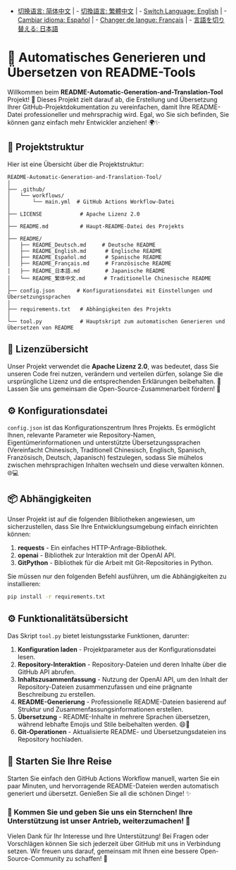 - [切换语言: 简体中文](/README.md) | - [切換語言: 繁體中文](/README/README_繁体中文.md) | - [Switch Language: English](/README/README_English.md) | - [Cambiar idioma: Español](/README/README_Español.md) | - [Changer de langue: Français](/README/README_Français.md) | - [言語を切り替える: 日本語](/README/README_日本語.md)

# 🤖 Automatisches Generieren und Übersetzen von README-Tools

Willkommen beim **README-Automatic-Generation-and-Translation-Tool** Projekt! 🎉 Dieses Projekt zielt darauf ab, die Erstellung und Übersetzung Ihrer GitHub-Projektdokumentation zu vereinfachen, damit Ihre README-Datei professioneller und mehrsprachig wird. Egal, wo Sie sich befinden, Sie können ganz einfach mehr Entwickler anziehen! 🌍✨

## 🚀 Projektstruktur

Hier ist eine Übersicht über die Projektstruktur:

```
README-Automatic-Generation-and-Translation-Tool/
│
├── .github/
│   └── workflows/
│       └── main.yml  # GitHub Actions Workflow-Datei
│
├── LICENSE            # Apache Lizenz 2.0
│
├── README.md          # Haupt-README-Datei des Projekts
│
├── README/
│   ├── README_Deutsch.md     # Deutsche README 
│   ├── README_English.md      # Englische README 
│   ├── README_Español.md      # Spanische README 
│   ├── README_Français.md     # Französische README 
│   ├── README_日本語.md        # Japanische README 
│   └── README_繁体中文.md      # Traditionelle Chinesische README 
│
├── config.json       # Konfigurationsdatei mit Einstellungen und Übersetzungssprachen
│
├── requirements.txt   # Abhängigkeiten des Projekts
│
└── tool.py            # Hauptskript zum automatischen Generieren und Übersetzen von README
```

## 📜 Lizenzübersicht

Unser Projekt verwendet die **Apache Lizenz 2.0**, was bedeutet, dass Sie unseren Code frei nutzen, verändern und verteilen dürfen, solange Sie die ursprüngliche Lizenz und die entsprechenden Erklärungen beibehalten. 📝 Lassen Sie uns gemeinsam die Open-Source-Zusammenarbeit fördern! 💪

## ⚙️ Konfigurationsdatei

`config.json` ist das Konfigurationszentrum Ihres Projekts. Es ermöglicht Ihnen, relevante Parameter wie Repository-Namen, Eigentümerinformationen und unterstützte Übersetzungssprachen (Vereinfacht Chinesisch, Traditionell Chinesisch, Englisch, Spanisch, Französisch, Deutsch, Japanisch) festzulegen, sodass Sie mühelos zwischen mehrsprachigen Inhalten wechseln und diese verwalten können. 🌐💻

## 📦 Abhängigkeiten

Unser Projekt ist auf die folgenden Bibliotheken angewiesen, um sicherzustellen, dass Sie Ihre Entwicklungsumgebung einfach einrichten können:

1. **requests** - Ein einfaches HTTP-Anfrage-Bibliothek.
2. **openai** - Bibliothek zur Interaktion mit der OpenAI API.
3. **GitPython** - Bibliothek für die Arbeit mit Git-Repositories in Python.

Sie müssen nur den folgenden Befehl ausführen, um die Abhängigkeiten zu installieren:

```bash
pip install -r requirements.txt
```

## ⚙️ Funktionalitätsübersicht

Das Skript `tool.py` bietet leistungsstarke Funktionen, darunter:

1. **Konfiguration laden** - Projektparameter aus der Konfigurationsdatei lesen.
2. **Repository-Interaktion** - Repository-Dateien und deren Inhalte über die GitHub API abrufen.
3. **Inhaltszusammenfassung** - Nutzung der OpenAI API, um den Inhalt der Repository-Dateien zusammenzufassen und eine prägnante Beschreibung zu erstellen.
4. **README-Generierung** - Professionelle README-Dateien basierend auf Struktur und Zusammenfassungsinformationen erstellen.
5. **Übersetzung** - README-Inhalte in mehrere Sprachen übersetzen, während lebhafte Emojis und Stile beibehalten werden. 😄🎨
6. **Git-Operationen** - Aktualisierte README- und Übersetzungsdateien ins Repository hochladen.

## 🚀 Starten Sie Ihre Reise

Starten Sie einfach den GitHub Actions Workflow manuell, warten Sie ein paar Minuten, und hervorragende README-Dateien werden automatisch generiert und übersetzt. Genießen Sie all die schönen Dinge! ✨

### 🌟 Kommen Sie und geben Sie uns ein Sternchen! Ihre Unterstützung ist unser Antrieb, weiterzumachen! 💖

Vielen Dank für Ihr Interesse und Ihre Unterstützung! Bei Fragen oder Vorschlägen können Sie sich jederzeit über GitHub mit uns in Verbindung setzen. Wir freuen uns darauf, gemeinsam mit Ihnen eine bessere Open-Source-Community zu schaffen! 🤝